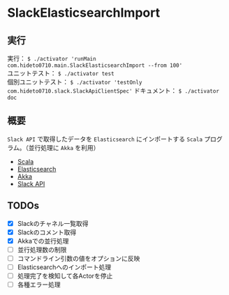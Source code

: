 SlackElasticsearchImport
===

## 実行
実行： `$ ./activator 'runMain com.hideto0710.main.SlackElasticsearchImport --from 100'`  
ユニットテスト： `$ ./activator test`  
個別ユニットテスト： `$ ./activator 'testOnly com.hideto0710.slack.SlackApiClientSpec'`
ドキュメント： `$ ./activator doc`

## 概要
`Slack API` で取得したデータを `Elasticsearch` にインポートする `Scala` プログラム。（並行処理に `Akka` を利用）

- [Scala](http://www.scala-lang.org/)
- [Elasticsearch](https://www.elastic.co/products/elasticsearch)
- [Akka](http://akka.io/)
- [Slack API](https://api.slack.com/)

## TODOs
- [x] Slackのチャネル一覧取得
- [x] Slackのコメント取得
- [x] Akkaでの並行処理
- [ ] 並行処理数の制限
- [ ] コマンドライン引数の値をオプションに反映
- [ ] Elasticsearchへのインポート処理
- [ ] 処理完了を検知して各Actorを停止
- [ ] 各種エラー処理
